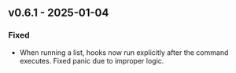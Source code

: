 ## v0.6.1 - 2025-01-04
### Fixed
* When running a list, hooks now run explicitly after the command executes. Fixed panic due to improper logic.